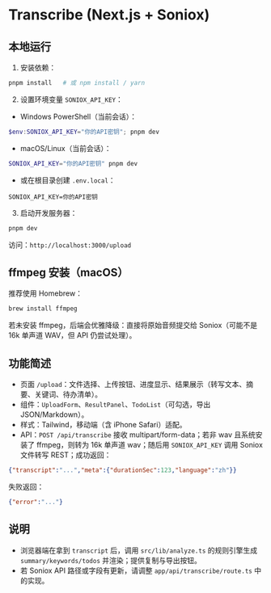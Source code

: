# Transcribe (Next.js + Soniox)

## 本地运行

1) 安装依赖：
```bash
pnpm install   # 或 npm install / yarn
```

2) 设置环境变量 `SONIOX_API_KEY`：
- Windows PowerShell（当前会话）：
```powershell
$env:SONIOX_API_KEY="你的API密钥"; pnpm dev
```
- macOS/Linux（当前会话）：
```bash
SONIOX_API_KEY="你的API密钥" pnpm dev
```
- 或在根目录创建 `.env.local`：
```
SONIOX_API_KEY=你的API密钥
```

3) 启动开发服务器：
```bash
pnpm dev
```
访问：`http://localhost:3000/upload`

## ffmpeg 安装（macOS）

推荐使用 Homebrew：
```bash
brew install ffmpeg
```

若未安装 ffmpeg，后端会优雅降级：直接将原始音频提交给 Soniox（可能不是 16k 单声道 WAV，但 API 仍尝试处理）。

## 功能简述

- 页面 `/upload`：文件选择、上传按钮、进度显示、结果展示（转写文本、摘要、关键词、待办清单）。
- 组件：`UploadForm`、`ResultPanel`、`TodoList`（可勾选，导出 JSON/Markdown）。
- 样式：Tailwind，移动端（含 iPhone Safari）适配。
- API：`POST /api/transcribe` 接收 multipart/form-data；若非 wav 且系统安装了 ffmpeg，则转为 16k 单声道 wav；随后用 `SONIOX_API_KEY` 调用 Soniox 文件转写 REST；成功返回：
```json
{"transcript":"...","meta":{"durationSec":123,"language":"zh"}}
```
失败返回：
```json
{"error":"..."}
```

## 说明

- 浏览器端在拿到 `transcript` 后，调用 `src/lib/analyze.ts` 的规则引擎生成 `summary/keywords/todos` 并渲染；提供复制与导出按钮。
- 若 Soniox API 路径或字段有更新，请调整 `app/api/transcribe/route.ts` 中的实现。
